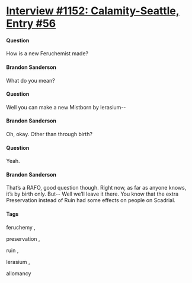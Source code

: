 # [Interview #1152: Calamity-Seattle, Entry #56](https://www.theoryland.com/intvmain.php?i=1152#56)

#### Question

How is a new Feruchemist made?

#### Brandon Sanderson

What do you mean?

#### Question

Well you can make a new Mistborn by lerasium--

#### Brandon Sanderson

Oh, okay. Other than through birth?

#### Question

Yeah.

#### Brandon Sanderson

That’s a RAFO, good question though. Right now, as far as anyone knows, it’s by birth only. But-- Well we’ll leave it there. You know that the extra Preservation instead of Ruin had some effects on people on Scadrial.

#### Tags

feruchemy
,

preservation
,

ruin
,

lerasium
,

allomancy

